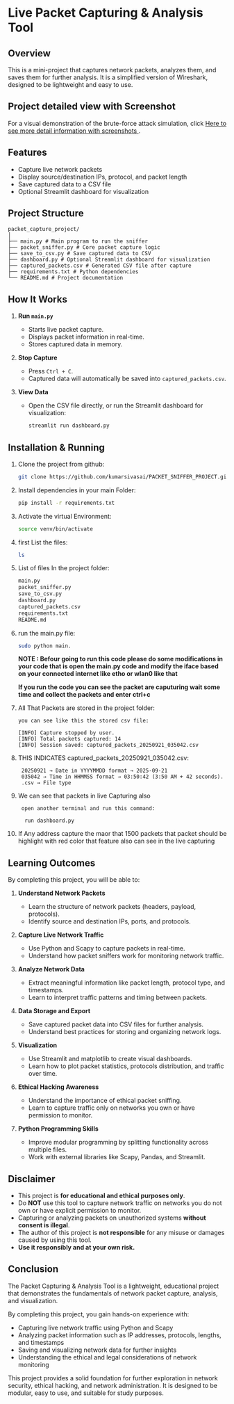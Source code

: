 # Live Packet Capturing & Analysis Tool

## **Overview**
This is a mini-project that captures network packets, analyzes them, and saves them for further analysis. It is a simplified version of Wireshark, designed to be lightweight and easy to use.


## **Project detailed view with Screenshot**
For a visual demonstration of the brute-force attack simulation, click [Here to see more detail information with screenshots ](https://kumarsivasai.github.io/Tools/PACKET_SNIFFING_TOOL).




## **Features**
- Capture live network packets
- Display source/destination IPs, protocol, and packet length
- Save captured data to a CSV file
- Optional Streamlit dashboard for visualization

## **Project Structure**
```
packet_capture_project/
│
├── main.py # Main program to run the sniffer
├── packet_sniffer.py # Core packet capture logic
├── save_to_csv.py # Save captured data to CSV
├── dashboard.py # Optional Streamlit dashboard for visualization
├── captured_packets.csv # Generated CSV file after capture
├── requirements.txt # Python dependencies
└── README.md # Project documentation
```



## **How It Works**
1. **Run `main.py`**  
   - Starts live packet capture.
   - Displays packet information in real-time.
   - Stores captured data in memory.

2. **Stop Capture**  
   - Press `Ctrl + C`.
   - Captured data will automatically be saved into `captured_packets.csv`.

3. **View Data**  
   - Open the CSV file directly, or run the Streamlit dashboard for visualization:
     ```bash
     streamlit run dashboard.py
     ```

## Installation & Running


1. Clone the project from github:
   ```bash
   git clone https://github.com/kumarsivasai/PACKET_SNIFFER_PROJECT.git
   ```


2. Install dependencies in your main Folder:
   ```bash
   pip install -r requirements.txt
   ```


3. Activate the virtual Environment:
   ```bash
   source venv/bin/activate
   ```

4. first List the files:
   ```bash
   ls
   ```


5. List of files In the project folder:
   ```bash
   main.py
   packet_sniffer.py
   save_to_csv.py
   dashboard.py
   captured_packets.csv
   requirements.txt
   README.md
   ``` 

6. run the main.py file:
   ```bash
   sudo python main.
   ```
   **NOTE :   Befour going to run this code please do some modifications in your code  that is open the main.py  code and modify the iface based on your connected internet like etho or wlan0 like that**

   **If you run the code you can see the packet are caputuring wait some time and collect the packets and enter ctrl+c**




7. All That Packets are stored in the project folder:
   ```
   you can see like this the stored csv file:

   [INFO] Capture stopped by user.
   [INFO] Total packets captured: 14
   [INFO] Session saved: captured_packets_20250921_035042.csv
   ```


8. THIS INDICATES captured_packets_20250921_035042.csv:
   ```
    20250921 → Date in YYYYMMDD format → 2025-09-21
    035042 → Time in HHMMSS format → 03:50:42 (3:50 AM + 42 seconds).
    .csv → File type
   ```

9. We can see that packets in live Capturing also
   ```
    open another terminal and run this command:
   
     run dashboard.py
   ```
10. If Any address capture the maor that 1500 packets that packet should be highlight with red color that feature also can see in the live capturing



## **Learning Outcomes**

By completing this project, you will be able to:

1. **Understand Network Packets**  
   - Learn the structure of network packets (headers, payload, protocols).  
   - Identify source and destination IPs, ports, and protocols.

2. **Capture Live Network Traffic**  
   - Use Python and Scapy to capture packets in real-time.  
   - Understand how packet sniffers work for monitoring network traffic.

3. **Analyze Network Data**  
   - Extract meaningful information like packet length, protocol type, and timestamps.  
   - Learn to interpret traffic patterns and timing between packets.

4. **Data Storage and Export**  
   - Save captured packet data into CSV files for further analysis.  
   - Understand best practices for storing and organizing network logs.

5. **Visualization**  
   - Use Streamlit and matplotlib to create visual dashboards.  
   - Learn how to plot packet statistics, protocols distribution, and traffic over time.

6. **Ethical Hacking Awareness**  
   - Understand the importance of ethical packet sniffing.  
   - Learn to capture traffic only on networks you own or have permission to monitor.

7. **Python Programming Skills**  
   - Improve modular programming by splitting functionality across multiple files.  
   - Work with external libraries like Scapy, Pandas, and Streamlit.



## **Disclaimer**
- This project is **for educational and ethical purposes only**.  
- Do **NOT** use this tool to capture network traffic on networks you do not own or have explicit permission to monitor.  
- Capturing or analyzing packets on unauthorized systems **without consent is illegal**.  
- The author of this project is **not responsible** for any misuse or damages caused by using this tool.  
- **Use it responsibly and at your own risk.**


## **Conclusion**

The Packet Capturing & Analysis Tool is a lightweight, educational project that demonstrates the fundamentals of network packet capture, analysis, and visualization.  

By completing this project, you gain hands-on experience with:  
- Capturing live network traffic using Python and Scapy  
- Analyzing packet information such as IP addresses, protocols, lengths, and timestamps  
- Saving and visualizing network data for further insights  
- Understanding the ethical and legal considerations of network monitoring  

This project provides a solid foundation for further exploration in network security, ethical hacking, and network administration. It is designed to be modular, easy to use, and suitable for study purposes.
